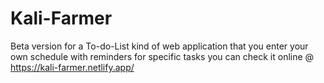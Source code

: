 # Kali-Farmer

Beta version for a To-do-List kind of web application that you enter your own schedule with reminders for specific tasks
you can check it online @ https://kali-farmer.netlify.app/
